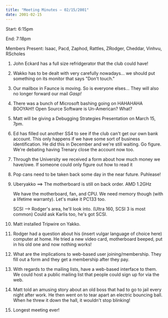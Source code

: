```yaml
---
title: "Meeting Minutes – 02/15/2001"
date: 2001-02-15
---
```

Start: 6:15pm </p><p>
End: 7:18pm </p><p>
Members Present: Isaac, Pacd, Zaphod, Rattles, ZRodger, Cheddar, Vinhvu,  RScholes </p><p>
1. John Eckard has a full size refridgerator that the club could have! </p><p>
2. Wakko has to be dealt with very carefully nowadays... we should put something on its monitor that says "Don't touch." </p><p>
3. Our mailbox in Faunce is moving.  So is everyone elses... They will also no longer forward our mail *Gasp!* </p><p>
4. There was a bunch of Microsoft bashing going on HAHAHAHA BOOYAH!!  Open Source Software is Un-American? What? </p><p>
5. Matt will be giving a Debugging Strategies Presentation on March 15, 7pm. </p><p>
6. Ed has filled out another SS4 to see if the club can't get our own bank account.  This only happens if we have some sort of business identification. He did this in December and we're still waiting. Go figure.  We're debating having Trenary close the account now too. </p><p>
7. Through the University we received a form about how much money we  have/owe.  If someone could only figure out how to read it </p><p>
8. Pop cans need to be taken back some day in the near future. Puhlease! </p><p>
9. Uberyakko ==> The motherboard is still on back order.  AMD 1.2GHz </p><p>
We have the motherboard, fan, and CPU.  We need memory though (with a  lifetime warranty).  Let's make it PC133 too. </p><p>
SCSI --> Rodger's area, he'll look into. (Ultra 160, SCSI 3 is most common)  Could ask Karlis too, he's got SCSI. </p><p>
10. Matt installed Tripwire on Yakko. </p><p>
11. Rodger had a question about his (insert vulgar language of choice here)  computer at home.  He tried a new video card, motherboard beeped, put in his old one and now nothing works! </p><p>
12. What are the implications to web-based user joining/membership.  They fill out a form and they get a membership after they pay. </p><p>
13. With regards to the mailing lists, have a web-based interface to them.  We could host a public mailing list that people could sign up for via the web. </p><p>
14. Matt told an amusing story about an old boss that had to go to jail every night after work.  He then went on to tear apart an electric bouncing ball.  When he threw it down the hall, it wouldn't stop blinking! </p><p>
15. Longest meeting ever! </p><p>
</p>
